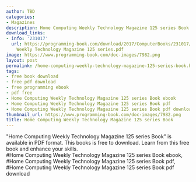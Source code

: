 ```yaml
---
author: TBD
categories:
- Magazines
description: Home Computing Weekly Technology Magazine 125 series Book
download_links:
- info: '231017'
  url: https://programming-book.com/download/2017/ComputerBooks/231017/Home Computing
    Weekly Technology Magazine 125 series.pdf
image: https://www.programming-book.com/doc-images/7982.png
layout: post
permalink: /home-computing-weekly-technology-magazine-125-series-book.html
tags:
- free book download
- free pdf download
- free programming ebook
- pdf free
- Home Computing Weekly Technology Magazine 125 series Book ebook
- Home Computing Weekly Technology Magazine 125 series Book pdf
- Home Computing Weekly Technology Magazine 125 series Book pdf download
thumbnail_url: https://www.programming-book.com/doc-images/7982.png
title: Home Computing Weekly Technology Magazine 125 series Book
---
```


 
<div class="item-desc text-justify">
  "Home Computing Weekly Technology Magazine 125 series Book" is available in PDF format. This books is free to download. Learn from this free book and enhance your skills.
  <br>
  #Home Computing Weekly Technology Magazine 125 series Book ebook, #Home Computing Weekly Technology Magazine 125 series Book pdf, #Home Computing Weekly Technology Magazine 125 series Book pdf download
</div>